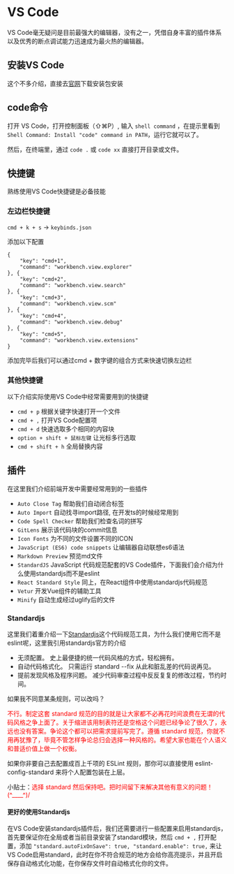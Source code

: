 # VS Code

VS Code毫无疑问是目前最强大的编辑器，没有之一，凭借自身丰富的插件体系以及优秀的断点调试能力迅速成为最火热的编辑器。

## 安装VS Code

这个不多介绍，直接去[官网](https://code.visualstudio.com/)下载安装包安装

## code命令

打开 VS Code，打开控制面板（⇧⌘P）, 输入 `shell command` ，在提示里看到 `Shell Command: Install "code" command in PATH`，运行它就可以了。

然后，在终端里，通过 `code .` 或 `code xx` 直接打开目录或文件。

## 快捷键

熟练使用VS Code快捷键是必备技能

### 左边栏快捷键

 `cmd + k + s` -> `keybinds.json` 

添加以下配置

``` 
{
    "key": "cmd+1",
    "command": "workbench.view.explorer"
}, {
    "key": "cmd+2",
    "command": "workbench.view.search"
}, {
    "key": "cmd+3",
    "command": "workbench.view.scm"
}, {
    "key": "cmd+4",
    "command": "workbench.view.debug"
}, {
    "key": "cmd+5",
    "command": "workbench.view.extensions"
}
```

添加完毕后我们可以通过cmd + 数字键的组合方式来快速切换左边栏

### 其他快捷键

以下介绍实际使用VS Code中经常需要用到的快捷键

* `cmd + p` 根据关键字快速打开一个文件  
* `cmd + ,` 打开VS Code配置项  
* `cmd + d` 快速选取多个相同的内容块  
* `option + shift + 鼠标左键` 让光标多行选取  
* `cmd + shift + h` 全局替换内容

## 插件

在这里我们介绍前端开发中需要经常用到的一些插件

* `Auto Close Tag` 帮助我们自动闭合标签  
* `Auto Import` 自动找寻import路径, 在开发ts的时候经常用到  
* `Code Spell Checker` 帮助我们检查名词的拼写  
* `GitLens` 展示该代码块的commit信息  
* `Icon Fonts` 为不同的文件设置不同的ICON  
* `JavaScript (ES6) code snippets` 让编辑器自动联想es6语法  
* `Markdown Preview` 预览md文件  
* `StandardJS` JavaScript 代码规范配套的VS Code插件，下面我们会介绍为什么使用standardjs而不是eslint  
* `React Standard Style` 同上，在React组件中使用standardjs代码规范  
* `Vetur` 开发Vue组件的辅助工具  
* `Minify` 自动生成经过uglify后的文件  

### Standardjs

这里我们着重介绍一下[Standardjs](https://standardjs.com/readme-zhcn.html)这个代码规范工具，为什么我们使用它而不是eslint呢，这里我引用standardjs官方的介绍

* 无须配置。 史上最便捷的统一代码风格的方式，轻松拥有。
* 自动代码格式化。 只需运行 standard --fix 从此和脏乱差的代码说再见。
* 提前发现风格及程序问题。 减少代码审查过程中反反复复的修改过程，节约时间。

如果我不同意某条规则，可以改吗？  

<span style="color:red">不行。制定这套 standard 规范的目的就是让大家都不必再花时间浪费在无谓的代码风格之争上面了。关于缩进该用制表符还是空格这个问题已经争论了很久了，永远也没有答案。争论这个都可以把需求提前写完了。遵循 standard 规范，你就不用再犹豫了，毕竟不管怎样争论总归会选择一种风格的。希望大家也能在个人语义和普适价值上做一个权衡。</span>

如果你非要自己去配置成百上千项的 ESLint 规则，那你可以直接使用 eslint-config-standard 来将个人配置包装在上层。

小贴士：<span style="color:red">选择 standard 然后保持吧。把时间留下来解决其他有意义的问题！(^____^)/</span>

#### 更好的使用Standardjs

在VS Code安装standardjs插件后，我们还需要进行一些配置来启用standardjs，首先要保证你在全局或者当前目录安装了standard模块，然后
 `cmd + ,` 打开配置，添加 `"standard.autoFixOnSave": true, "standard.enable": true,` 来让VS Code启用standard，此时在你不符合规范的地方会给你高亮提示，并且开启保存自动格式化功能，在你保存文件时自动格式化你的文件。

